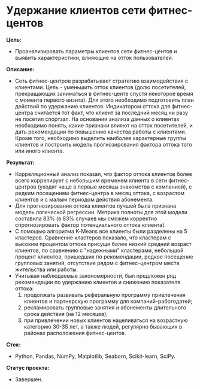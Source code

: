 # Удержание клиентов сети фитнес-центов

**Цель:**
- Проанализировать параметры клиентов сети фитнес-центов и выявить характеристики, влияющие на отток пользователей.

**Описание:**
- Сеть фитнес-центров разрабатывает стратегию взаимодействия с клиентами. Цель - уменьшить отток клиентов (долю посетителей, прекращающих заниматься в фитнес-центе спустя некоторое время с момента первого визита). Для этого необходимо подготовить план действий по удержанию клиентов. Индикатором оттока для фитнес-центра считается тот факт, что клиент за последний месяц ни разу не посетил спортзал. На основании анализа данных о клиентах необходимо понять, какие признаки влияют на отток посетителей, и дать рекомендации по повышению качества работы с клиентами. Кроме того, необходимо выделить наиболее характерные группы клиентов и построить модель прогнозирования фактора оттока того или иного клиента.

**Результат:**
- Корреляционный анализ показал, что фактор оттока клиентов более всего коррелирует с небольшим временем клиента в сети фитнес-центров (уходят чаще в первые месяцы знакомства с компанией), с редким посещением фитнес-центра в месяц оттока, с возрастом клиентов и с малым периодом действия абонемента.
- Для прогнозирования оттока клиентов лучшей была признана модель логической регрессии. Метрика полноты для этой модели составила 83% (в 83% случаев мы сможем корректно спрогнозировать фактор потенциального оттока клиента).
- С помощью алгоритма K-Means все клиенты были разделены на 5 кластеров. Сравнение кластеров показало, что кластерам с высоким процентом оттока присущи более низкий средний возраст клиентов, по сравнению с "надежными" кластерами, небольшой процент клиентов, пришедших по рекомендации, редкое посещение групповых занятий, отсутствие рядом с фитнес-центром места жительства или работы.
- Учитывая наблюдаемые закономерности, был предложен ряд рекомендации по удержанию клиентов и снижению показателя оттока:
  1. продолжать развивать реферальную программу привлечения клиентов и партнерскую программу для компаний-работодатей;
  2. рекламировать групповые занятия и абонементы длительного срока действия (на 12 месяцев);
  3. при привлечении новых клиентов нацеливаться на возрастную категорию 30-35 лет, а также людей, регулярно бывающих в районах расположения фитнес-центов.

**Стек:**
- Python, Pandas, NumPy, Matplotlib, Seaborn, Scikit-learn, SciPy.

**Статус проекта:**
- Завершен.